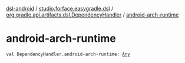 [dsl-android](../../index.md) / [studio.forface.easygradle.dsl](../index.md) / [org.gradle.api.artifacts.dsl.DependencyHandler](index.md) / [android-arch-runtime](./android-arch-runtime.md)

# android-arch-runtime

`val DependencyHandler.android-arch-runtime: `[`Any`](https://kotlinlang.org/api/latest/jvm/stdlib/kotlin/-any/index.html)
